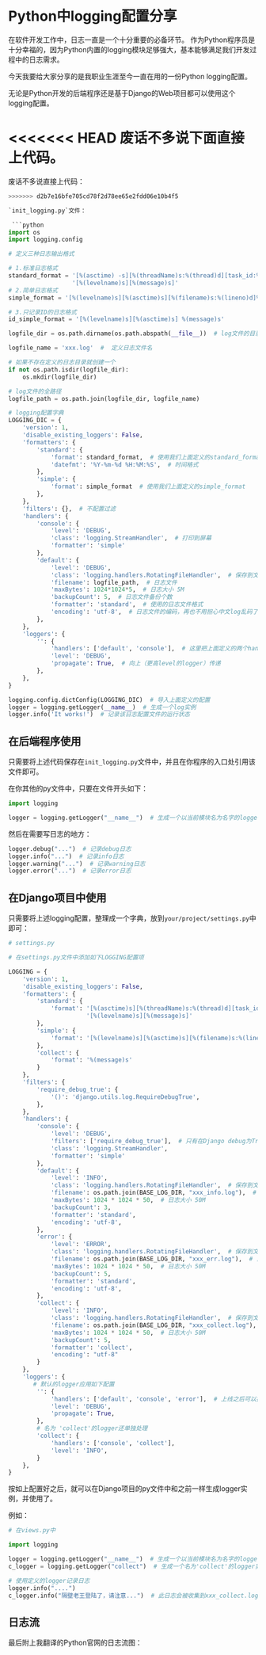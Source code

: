 # Python中logging配置分享

在软件开发工作中，日志一直是一个十分重要的必备环节。
作为Python程序员是十分幸福的，因为Python内置的logging模块足够强大，基本能够满足我们开发过程中的日志需求。

今天我要给大家分享的是我职业生涯至今一直在用的一份Python logging配置。

无论是Python开发的后端程序还是基于Django的Web项目都可以使用这个logging配置。

<<<<<<< HEAD
废话不多说下面直接上代码。
=======
废话不多说直接上代码：

```python
>>>>>>> d2b7e16bfe705cd78f2d78ee65e2fdd06e10b4f5

`init_logging.py`文件：

 ```python
import os
import logging.config

# 定义三种日志输出格式

# 1.标准日志格式
standard_format = '[%(asctime) -s][%(threadName)s:%(thread)d][task_id:%(name)s][%(filename)s:%(lineno)d]' \
                  '[%(levelname)s][%(message)s]'
# 2.简单日志格式
simple_format = '[%(levelname)s][%(asctime)s][%(filename)s:%(lineno)d]%(message)s'

# 3.只记录ID的日志格式
id_simple_format = '[%(levelname)s][%(asctime)s] %(message)s'

logfile_dir = os.path.dirname(os.path.abspath(__file__))  # log文件的目录

logfile_name = 'xxx.log'  #  定义日志文件名

# 如果不存在定义的日志目录就创建一个
if not os.path.isdir(logfile_dir):
    os.mkdir(logfile_dir)

# log文件的全路径
logfile_path = os.path.join(logfile_dir, logfile_name)

# logging配置字典
LOGGING_DIC = {
    'version': 1,
    'disable_existing_loggers': False,
    'formatters': {
        'standard': {
            'format': standard_format,  # 使用我们上面定义的standard_format
            'datefmt': '%Y-%m-%d %H:%M:%S',  # 时间格式
        },
        'simple': {
            'format': simple_format  # 使用我们上面定义的simple_format
        },
    },
    'filters': {},  # 不配置过滤
    'handlers': {
        'console': {
            'level': 'DEBUG',
            'class': 'logging.StreamHandler',  # 打印到屏幕
            'formatter': 'simple'
        },
        'default': {
            'level': 'DEBUG',
            'class': 'logging.handlers.RotatingFileHandler',  # 保存到文件。自动切日志
            'filename': logfile_path,  # 日志文件
            'maxBytes': 1024*1024*5,  # 日志大小 5M
            'backupCount': 5,  # 日志文件备份个数
            'formatter': 'standard',  # 使用的日志文件格式
            'encoding': 'utf-8',  # 日志文件的编码，再也不用担心中文log乱码了
        },
    },
    'loggers': {
        '': {
            'handlers': ['default', 'console'],  # 这里把上面定义的两个handler都加上，即log数据既写入文件又打印到屏幕
            'level': 'DEBUG',
            'propagate': True,  # 向上（更高level的logger）传递
        },
    },
}

logging.config.dictConfig(LOGGING_DIC)  # 导入上面定义的配置
logger = logging.getLogger(__name__)  # 生成一个log实例
logger.info('It works!')  # 记录该日志配置文件的运行状态

```

## 在后端程序使用

只需要将上述代码保存在`init_logging.py`文件中，并且在你程序的入口处引用该文件即可。

在你其他的py文件中，只要在文件开头如下：
```python
import logging

logger = logging.getLogger("__name__")  # 生成一个以当前模块名为名字的logger实例
```

然后在需要写日志的地方：
```python
logger.debug("...")  # 记录debug日志
logger.info("...")  # 记录info日志
logger.warning("...")  # 记录warning日志
logger.error("...")  # 记录error日志
```

## 在Django项目中使用

只需要将上述logging配置，整理成一个字典，放到`your/project/settings.py`中即可：

```python
# settings.py

# 在settings.py文件中添加如下LOGGING配置项

LOGGING = {
    'version': 1,
    'disable_existing_loggers': False,
    'formatters': {
        'standard': {
            'format': '[%(asctime)s][%(threadName)s:%(thread)d][task_id:%(name)s][%(filename)s:%(lineno)d]'
                      '[%(levelname)s][%(message)s]'
        },
        'simple': {
            'format': '[%(levelname)s][%(asctime)s][%(filename)s:%(lineno)d]%(message)s'
        },
        'collect': {
            'format': '%(message)s'
        }
    },
    'filters': {
        'require_debug_true': {
            '()': 'django.utils.log.RequireDebugTrue',
        },
    },
    'handlers': {
        'console': {
            'level': 'DEBUG',
            'filters': ['require_debug_true'],  # 只有在Django debug为True时才在屏幕打印日志
            'class': 'logging.StreamHandler',
            'formatter': 'simple'
        },
        'default': {
            'level': 'INFO',
            'class': 'logging.handlers.RotatingFileHandler',  # 保存到文件，自动切
            'filename': os.path.join(BASE_LOG_DIR, "xxx_info.log"),  # 日志文件
            'maxBytes': 1024 * 1024 * 50,  # 日志大小 50M
            'backupCount': 3,
            'formatter': 'standard',
            'encoding': 'utf-8',
        },
        'error': {
            'level': 'ERROR',
            'class': 'logging.handlers.RotatingFileHandler',  # 保存到文件，自动切
            'filename': os.path.join(BASE_LOG_DIR, "xxx_err.log"),  # 日志文件
            'maxBytes': 1024 * 1024 * 50,  # 日志大小 50M
            'backupCount': 5,
            'formatter': 'standard',
            'encoding': 'utf-8',
        },
        'collect': {
            'level': 'INFO',
            'class': 'logging.handlers.RotatingFileHandler',  # 保存到文件，自动切
            'filename': os.path.join(BASE_LOG_DIR, "xxx_collect.log"),
            'maxBytes': 1024 * 1024 * 50,  # 日志大小 50M
            'backupCount': 5,
            'formatter': 'collect',
            'encoding': "utf-8"
        }
    },
    'loggers': {
       # 默认的logger应用如下配置
        '': {
            'handlers': ['default', 'console', 'error'],  # 上线之后可以把'console'移除
            'level': 'DEBUG',
            'propagate': True,
        },
        # 名为 'collect'的logger还单独处理
        'collect': {
            'handlers': ['console', 'collect'],
            'level': 'INFO',
        }
    },
}

```

按如上配置好之后，就可以在Django项目的py文件中和之前一样生成logger实例，并使用了。

例如：
```python
# 在views.py中

import logging

logger = logging.getLogger("__name__")  # 生成一个以当前模块名为名字的logger实例
c_logger = logging.getLogger("collect")  # 生成一个名为'collect'的logger实例，用于收集一些需要特殊记录的日志

# 使用定义的logger记录日志
logger.info("....")
c_logger.info("隔壁老王登陆了，请注意...")  # 此日志会被收集到xxx_collect.log中。
```

## 日志流

最后附上我翻译的Python官网的日志流图：

